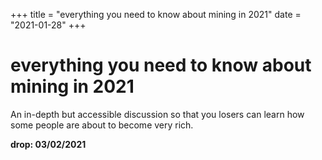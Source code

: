 +++
title = "everything you need to know about mining in 2021"
date = "2021-01-28"
+++



# everything you need to know about mining in 2021

An in-depth but accessible discussion so that you losers can learn how some people are about to become very rich.

**drop: 03/02/2021**